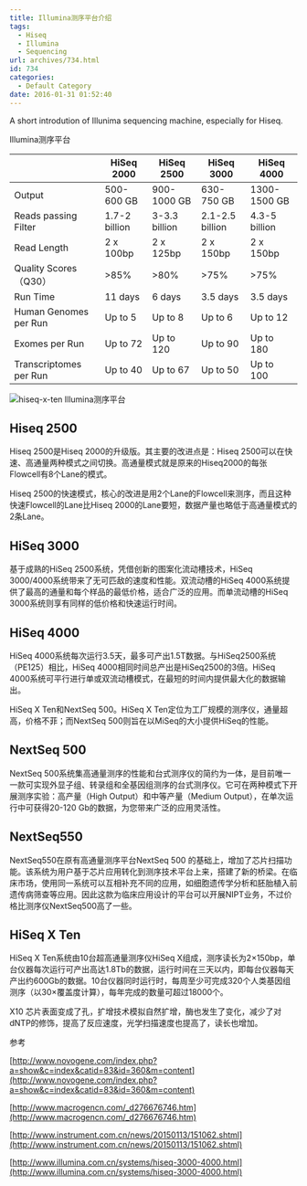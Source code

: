 ```yaml
---
title: Illumina测序平台介绍
tags:
  - Hiseq
  - Illumina
  - Sequencing
url: archives/734.html
id: 734
categories:
  - Default Category
date: 2016-01-31 01:52:40
---
```



A short introdution of Illunima sequencing machine, especially for Hiseq.

Illumina测序平台

|                        | HiSeq 2000    | HiSeq 2500    | HiSeq 3000      | HiSeq 4000    |
|------------------------|---------------|---------------|-----------------|---------------|
| Output                 | 500-600 GB    | 900-1000 GB   | 630-750 GB      | 1300-1500 GB  |
| Reads passing Filter   | 1.7-2 billion | 3-3.3 billion | 2.1-2.5 billion | 4.3-5 billion |
| Read Length            | 2 x 100bp     | 2 x 125bp     | 2 x 150bp       | 2 x 150bp     |
| Quality Scores（Q30）  | >85%          | >80%          | >75%            | >75%          |
| Run Time               | 11 days       | 6 days        | 3.5 days        | 3.5 days      |
| Human Genomes per Run  | Up to 5       | Up to 8       | Up to 6         | Up to 12      |
| Exomes per Run         | Up to 72      | Up to 120     | Up to 90        | Up to 180     |
| Transcriptomes per Run | Up to 40      | Up to 67      | Up to 50        | Up to 100     |

![hiseq-x-ten Illumina测序平台](/wp/f4w/2020/2016-01-31-hiseq-x-ten.jpg)

## Hiseq 2500

Hiseq 2500是Hiseq 2000的升级版。其主要的改进点是：Hiseq 2500可以在快速、高通量两种模式之间切换。高通量模式就是原来的Hiseq2000的每张Flowcell有8个Lane的模式。<!--more-->

Hiseq 2500的快速模式，核心的改进是用2个Lane的Flowcell来测序，而且这种快速Flowcell的Lane比Hiseq 2000的Lane要短，数据产量也略低于高通量模式的2条Lane。

## HiSeq 3000

基于成熟的HiSeq 2500系统，凭借创新的图案化流动槽技术，HiSeq 3000/4000系统带来了无可匹敌的速度和性能。双流动槽的HiSeq 4000系统提供了最高的通量和每个样品的最低价格，适合广泛的应用。而单流动槽的HiSeq 3000系统则享有同样的低价格和快速运行时间。

## HiSeq 4000

HiSeq 4000系统每次运行3.5天，最多可产出1.5T数据。与HiSeq2500系统（PE125）相比，HiSeq 4000相同时间总产出是HiSeq2500的3倍。HiSeq 4000系统可平行进行单或双流动槽模式，在最短的时间内提供最大化的数据输出。

HiSeq X Ten和NextSeq 500。HiSeq X Ten定位为工厂规模的测序仪，通量超高，价格不菲；而NextSeq 500则旨在以MiSeq的大小提供HiSeq的性能。

## NextSeq 500

NextSeq 500系统集高通量测序的性能和台式测序仪的简约为一体，是目前唯一一款可实现外显子组、转录组和全基因组测序的台式测序仪。它可在两种模式下开展测序实验：高产量（High Output）和中等产量（Medium Output），在单次运行中可获得20-120 Gb的数据，为您带来广泛的应用灵活性。

## NextSeq550

NextSeq550在原有高通量测序平台NextSeq 500 的基础上，增加了芯片扫描功能。该系统为用户基于芯片应用转化到测序技术平台上来，搭建了新的桥梁。在临床市场，使用同一系统可以互相补充不同的应用，如细胞遗传学分析和胚胎植入前遗传病筛查等应用。因此这款为临床应用设计的平台可以开展NIPT业务，不过价格比测序仪NextSeq500高了一些。

## HiSeq X Ten

HiSeq X Ten系统由10台超高通量测序仪HiSeq X组成，测序读长为2×150bp，单台仪器每次运行可产出高达1.8Tb的数据，运行时间在三天以内，即每台仪器每天产出约600Gb的数据。10台仪器同时运行时，每周至少可完成320个人类基因组测序（以30×覆盖度计算），每年完成的数量可超过18000个。

X10 芯片表面变成了孔，扩增技术模拟自然扩增，酶也发生了变化，减少了对dNTP的修饰，提高了反应速度，光学扫描速度也提高了，读长也增加。

参考

[http://www.novogene.com/index.php?a=show&c=index&catid=83&id=360&m=content](http://www.novogene.com/index.php?a=show&c=index&catid=83&id=360&m=content)

[http://www.macrogencn.com/_d276676746.htm](http://www.macrogencn.com/_d276676746.htm)

[http://www.instrument.com.cn/news/20150113/151062.shtml](http://www.instrument.com.cn/news/20150113/151062.shtml)


[http://www.illumina.com.cn/systems/hiseq-3000-4000.html](http://www.illumina.com.cn/systems/hiseq-3000-4000.html)
